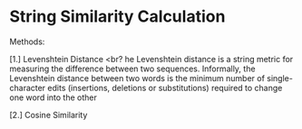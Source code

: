 # String Similarity Calculation

Methods: 

[1.] Levenshtein Distance  <br?
he Levenshtein distance is a string metric for measuring the difference between two sequences. Informally, the Levenshtein distance between two words is the minimum number of single-character edits (insertions, deletions or substitutions) required to change one word into the other

[2.] Cosine Similarity <br>

